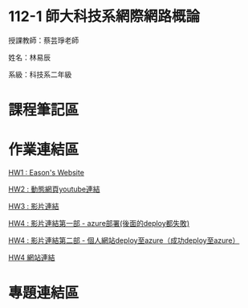 # 112-1 師大科技系網際網路概論

授課教師：蔡芸琤老師

姓名：林易辰

系級：科技系二年級

# 課程筆記區

# 作業連結區


[HW1 : Eason's Website](https://eason-lin0213.github.io/MyWeb/)

[HW2 : 動態網頁youtube連結](https://youtu.be/EZ7-nv0QpPo)

[HW3 :  影片連結](https://youtu.be/dlZkDsumNw8)

[HW4 :  影片連結第一部 - azure部署(後面的deploy都失敗)](https://www.youtube.com/watch?v=BuVUS78uBb4)

[HW4 :  影片連結第二部 - 個人網站deploy至azure（成功deploy至azure）](https://youtu.be/AhnMq_v3hPY)

[HW4 網站連結](https://easonweb.azurewebsites.net/)

# 專題連結區
